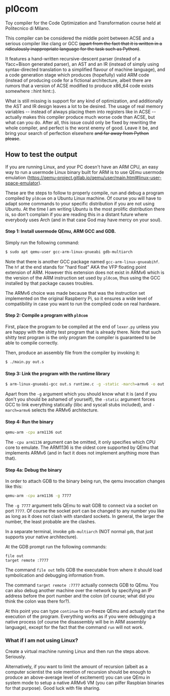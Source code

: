 # pl0com

Toy compiler for the Code Optimization and Transformation course held at
Politecnico di Milano.

This compiler can be considered the middle point between ACSE and a serious
compiler like clang or GCC ~~(apart from the fact that it is written in a
ridiculously inappropriate language for the task such as Python)~~.

It features a hand-written recursive-descent parser (instead of a Yacc+Bison
generated parser), an AST and an IR (instead of simply using syntax-directed
translation to a simplified flavour of machine language), and a code
generation stage which produces (hopefully) valid ARM code (instead of producing
code for a fictional architecture, albeit there are rumors that a version of
ACSE modified to produce x86_64 code exists somewhere ::hint hint::).

What is still missing is support for any kind of optimization, and additionally
the AST and IR design leaves a lot to be desired. The usage of real memory
variables -- instead of always placing them into registers like in ACSE --
actually makes this compiler produce much worse code than ACSE, but what can
you do. After all, this issue could only be fixed by rewriting the whole
compiler, and perfect is the worst enemy of good. Leave it be, and bring your
search of perfection elsewhere ~~and far away from Python please~~.

## How to test the output

If you are running Linux, and your PC doesn't have an ARM CPU, an easy way to
run a usermode Linux binary built for ARM is to use QEmu usermode emulation
(https://qemu-project.gitlab.io/qemu/user/main.html#linux-user-space-emulator).

These are the steps to follow to properly compile, run and debug a program
compiled by `pl0com` on a Ubuntu Linux machine. Of course you will have to
adapt some commands to your specific distribution if you are not using Ubuntu.
At the time I am writing Ubuntu is the most prolific distribution there is,
so don't complain if you are reading this in a distant future where everybody
uses Arch (and in that case God may have mercy on your soul).

#### Step 1: Install usermode QEmu, ARM GCC and GDB.

Simply run the following command:

```sh
$ sudo apt qemu-user gcc-arm-linux-gnueabi gdb-multiarch
```

Note that there is another GCC package named `gcc-arm-linux-gnueabihf`. The
`hf` at the end stands for "hard float" AKA the VFP floating point extension
of ARM. However this extension does not exist in ARMv6 which is the version
of the ARM instruction set used by `pl0com`, thus using the GCC installed by
that package causes troubles.

The ARMv6 choice was made because that was the instruction set implemented on
the original Raspberry Pi, so it ensures a wide level of compatibility in case
you want to run the compiled code on real hardware.

#### Step 2: Compile a program with `pl0com`

First, place the program to be compiled at the end of `lexer.py` unless you
are happy with the shitty test program that is already there. Note that such
shitty test program is the only program the compiler is guaranteed to
be able to compile correctly.

Then, produce an assembly file from the compiler by invoking it:

```sh
$ ./main.py out.s
```

#### Step 3: Link the program with the runtime library

```sh
$ arm-linux-gnueabi-gcc out.s runtime.c -g -static -march=armv6 -o out
```

Apart from the `-g` argument which you should know what it is (and if you don't
you should be ashamed of yourself), the `-static` argument forces GCC to link
everything statically (libc and syscall stubs included), and `-march=armv6`
selects the ARMv6 architecture.

#### Step 4: Run the binary

```sh
qemu-arm -cpu arm1136 out
```

The `-cpu arm1136` argument can be omitted, it only specifies which CPU core to
emulate. The ARM1136 is the oldest core supported by QEmu that implements ARMv6
(and in fact it does not implement anything more than that).

#### Step 4a: Debug the binary

In order to attach GDB to the binary being run, the qemu invocation changes like
this:

```sh
qemu-arm -cpu arm1136 -g 7777
```

The `-g 7777` argument tells QEmu to wait GDB to connect via a socket on port
`7777`. Of course the socket port can be changed to any number you like as long
as it does not clash with standard sockets. In general, the larger the number,
the least probable are the clashes.

In a separate terminal, invoke `gdb-multiarch` (NOT normal `gdb`, that just
supports your native architecture).

At the GDB prompt run the following commands:

```
file out
target remote :7777
```

The command `file out` tells GDB the executable from where it should load
symbolication and debugging information from.

The command `target remote :7777` actually connects GDB to QEmu. You can
also debug another machine over the network by specifying an IP address before
the port number and the colon (of course; what did you think the colon was
there for?).

At this point you can type `continue` to un-freeze QEmu and actually start
the execution of the program. Everything works as if you were debugging a
native process (of course the disassembly will be in ARM assembly language),
except for the fact that the command `run` will not work.

### What if I am not using Linux?

Create a virtual machine running Linux and then run the steps above.
Seriously.

Alternatively, if you want to limit the amount of recursion (albeit as a
computer scientist the sole mention of recursion should be enough to produce an
above-average level of excitement) you can use QEmu in system mode to setup a
native ARMv6 VM (you can pilfer Raspbian binaries for that purpose).
Good luck with file sharing.
